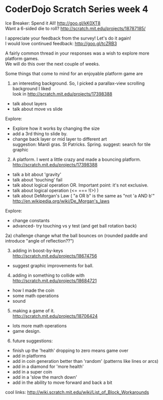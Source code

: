 CoderDojo Scratch Series week 4
========================

Ice Breaker: Spend it All!  http://goo.gl/kK0XT8 <br>
Want a 6-sided die to roll?  http://scratch.mit.edu/projects/18787185/

I appreciate your feedback from the survey!  Let's do it again!<br>
I would love continued feedback: http://goo.gl/tcZRB3

A fairly common thread in your responses was a wish to explore more platform games.<br>
We will do this over the next couple of weeks.

Some things that come to mind for an enjoyable platform game are 
1) an interesting background.  So, I picked a parallax-view scrolling background I liked<br>
look in http://scratch.mit.edu/projects/17398388 <br> 
- talk about layers <br>
- talk about move vs slide <br> 

Explore: 
+ Explore how it works by changing the size<br>
+ add a 3rd thing to slide by. <br>
+ change back layer or mid layer to different art  
suggestion: Mardi gras.  St Patricks.  Spring.
suggest: search for tile graphic 

2) A platform.  I went a little crazy and made a bouncing platform.<br>
http://scratch.mit.edu/projects/17398388<br>
- talk a bit about 'gravity'<br> 
- talk about 'touching' fail<br>
- talk about logical operation OR.  Important point: it's not exclusive.<br> 
- talk about logical operation (<= === !(>) )<br>
- talk about DeMorgan's Law (  "a OR b" is the same as "not 'a AND b'"<br>
http://en.wikipedia.org/wiki/De_Morgan's_laws

Explore:
+ change constants
+ advanced- try touching vs y test (and get ball rotation back)

2a) challenge
change what the ball bounces on (rounded paddle and introduce "angle of reflection??")


3) adding in boost-by-keys<br>
http://scratch.mit.edu/projects/18674756<br>
- suggest graphic improvements for ball. <br>

4) adding in something to collide with<br>
http://scratch.mit.edu/projects/18684721<br>
- how I made the coin<br>
- some math operations<br>
- sound<br>
 
5) making a game of it.<br>
http://scratch.mit.edu/projects/18706424<br>
- lots more math operations<br>
- game design.<br>

6) future suggestions: 
- finish up the 'health' dropping to zero means game over
- add in platforms
- add in coin generation better than 'random' (patterns like lines or arcs)
- add in a diamond for 'more health'
- add in a super coin
- add in a 'slow the march down'
- add in the ability to move forward and back a bit


cool links:
http://wiki.scratch.mit.edu/wiki/List_of_Block_Workarounds
